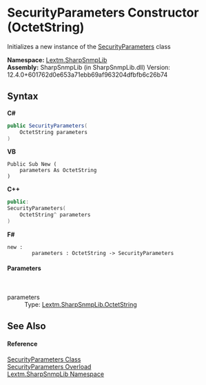 # SecurityParameters Constructor (OctetString)
 

Initializes a new instance of the <a href="T_Lextm_SharpSnmpLib_SecurityParameters">SecurityParameters</a> class

**Namespace:**&nbsp;<a href="N_Lextm_SharpSnmpLib">Lextm.SharpSnmpLib</a><br />**Assembly:**&nbsp;SharpSnmpLib (in SharpSnmpLib.dll) Version: 12.4.0+601762d0e653a71ebb69af963204dfbfb6c26b74

## Syntax

**C#**<br />
``` C#
public SecurityParameters(
	OctetString parameters
)
```

**VB**<br />
``` VB
Public Sub New ( 
	parameters As OctetString
)
```

**C++**<br />
``` C++
public:
SecurityParameters(
	OctetString^ parameters
)
```

**F#**<br />
``` F#
new : 
        parameters : OctetString -> SecurityParameters
```


#### Parameters
&nbsp;<dl><dt>parameters</dt><dd>Type: <a href="T_Lextm_SharpSnmpLib_OctetString">Lextm.SharpSnmpLib.OctetString</a><br /></dd></dl>

## See Also


#### Reference
<a href="T_Lextm_SharpSnmpLib_SecurityParameters">SecurityParameters Class</a><br /><a href="Overload_Lextm_SharpSnmpLib_SecurityParameters__ctor">SecurityParameters Overload</a><br /><a href="N_Lextm_SharpSnmpLib">Lextm.SharpSnmpLib Namespace</a><br />